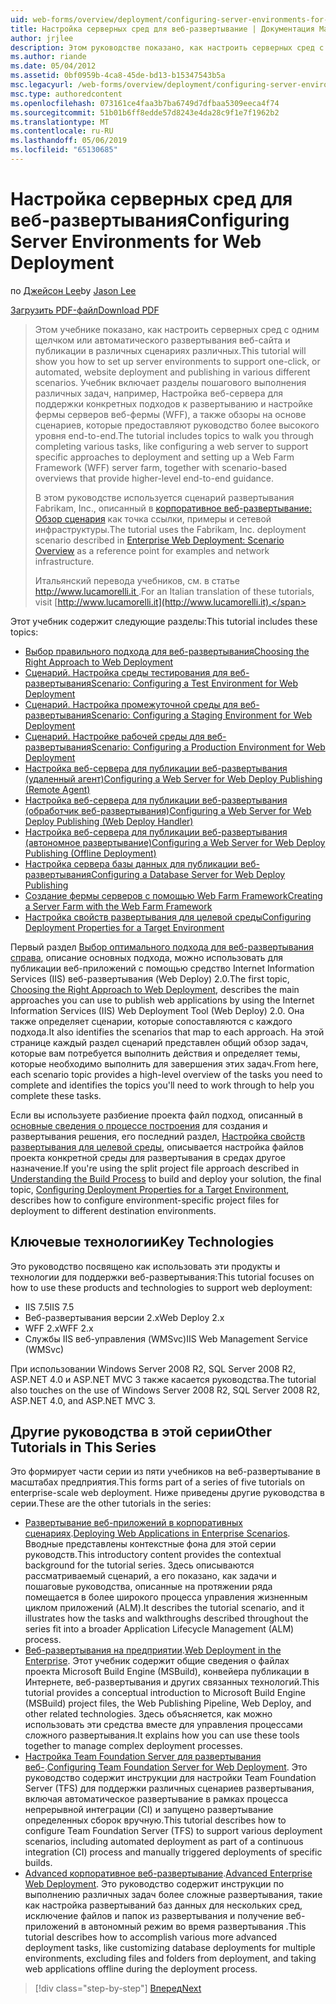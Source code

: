 ```yaml
---
uid: web-forms/overview/deployment/configuring-server-environments-for-web-deployment/configuring-server-environments-for-web-deployment
title: Настройка серверных сред для веб-развертывание | Документация Майкрософт
author: jrjlee
description: Этом руководстве показано, как настроить серверных сред с одним щелчком или автоматического развертывания веб-сайта и публикации в различных различных сценария...
ms.author: riande
ms.date: 05/04/2012
ms.assetid: 0bf0959b-4ca8-45de-bd13-b15347543b5a
msc.legacyurl: /web-forms/overview/deployment/configuring-server-environments-for-web-deployment/configuring-server-environments-for-web-deployment
msc.type: authoredcontent
ms.openlocfilehash: 073161ce4faa3b7ba6749d7dfbaa5309eeca4f74
ms.sourcegitcommit: 51b01b6ff8edde57d8243e4da28c9f1e7f1962b2
ms.translationtype: MT
ms.contentlocale: ru-RU
ms.lasthandoff: 05/06/2019
ms.locfileid: "65130685"
---
```

# <a name="configuring-server-environments-for-web-deployment"></a><span data-ttu-id="18245-103">Настройка серверных сред для веб-развертывания</span><span class="sxs-lookup"><span data-stu-id="18245-103">Configuring Server Environments for Web Deployment</span></span>

<span data-ttu-id="18245-104">по [Джейсон Lee](https://github.com/jrjlee)</span><span class="sxs-lookup"><span data-stu-id="18245-104">by [Jason Lee](https://github.com/jrjlee)</span></span>

[<span data-ttu-id="18245-105">Загрузить PDF-файл</span><span class="sxs-lookup"><span data-stu-id="18245-105">Download PDF</span></span>](https://msdnshared.blob.core.windows.net/media/MSDNBlogsFS/prod.evol.blogs.msdn.com/CommunityServer.Blogs.Components.WeblogFiles/00/00/00/63/56/8130.DeployingWebAppsInEnterpriseScenarios.pdf)

> <span data-ttu-id="18245-106">Этом учебнике показано, как настроить серверных сред с одним щелчком или автоматического развертывания веб-сайта и публикации в различных сценариях различных.</span><span class="sxs-lookup"><span data-stu-id="18245-106">This tutorial will show you how to set up server environments to support one-click, or automated, website deployment and publishing in various different scenarios.</span></span> <span data-ttu-id="18245-107">Учебник включает разделы пошагового выполнения различных задач, например, Настройка веб-сервера для поддержки конкретных подходов к развертыванию и настройке фермы серверов веб-фермы (WFF), а также обзоры на основе сценариев, которые предоставляют руководство более высокого уровня end-to-end.</span><span class="sxs-lookup"><span data-stu-id="18245-107">The tutorial includes topics to walk you through completing various tasks, like configuring a web server to support specific approaches to deployment and setting up a Web Farm Framework (WFF) server farm, together with scenario-based overviews that provide higher-level end-to-end guidance.</span></span>
> 
> <span data-ttu-id="18245-108">В этом руководстве используется сценарий развертывания Fabrikam, Inc., описанный в [корпоративное веб-развертывание: Обзор сценария](../deploying-web-applications-in-enterprise-scenarios/enterprise-web-deployment-scenario-overview.md) как точка ссылки, примеры и сетевой инфраструктуры.</span><span class="sxs-lookup"><span data-stu-id="18245-108">The tutorial uses the Fabrikam, Inc. deployment scenario described in [Enterprise Web Deployment: Scenario Overview](../deploying-web-applications-in-enterprise-scenarios/enterprise-web-deployment-scenario-overview.md) as a reference point for examples and network infrastructure.</span></span>
> 
> <span data-ttu-id="18245-109">Итальянский перевода учебников, см. в статье [ http://www.lucamorelli.it ](http://www.lucamorelli.it).</span><span class="sxs-lookup"><span data-stu-id="18245-109">For an Italian translation of these tutorials, visit [http://www.lucamorelli.it](http://www.lucamorelli.it).</span></span>

<span data-ttu-id="18245-110">Этот учебник содержит следующие разделы:</span><span class="sxs-lookup"><span data-stu-id="18245-110">This tutorial includes these topics:</span></span>

- [<span data-ttu-id="18245-111">Выбор правильного подхода для веб-развертывания</span><span class="sxs-lookup"><span data-stu-id="18245-111">Choosing the Right Approach to Web Deployment</span></span>](choosing-the-right-approach-to-web-deployment.md)
- [<span data-ttu-id="18245-112">Сценарий. Настройка среды тестирования для веб-развертывания</span><span class="sxs-lookup"><span data-stu-id="18245-112">Scenario: Configuring a Test Environment for Web Deployment</span></span>](scenario-configuring-a-test-environment-for-web-deployment.md)
- [<span data-ttu-id="18245-113">Сценарий. Настройка промежуточной среды для веб-развертывания</span><span class="sxs-lookup"><span data-stu-id="18245-113">Scenario: Configuring a Staging Environment for Web Deployment</span></span>](scenario-configuring-a-staging-environment-for-web-deployment.md)
- [<span data-ttu-id="18245-114">Сценарий. Настройке рабочей среды для веб-развертывания</span><span class="sxs-lookup"><span data-stu-id="18245-114">Scenario: Configuring a Production Environment for Web Deployment</span></span>](scenario-configuring-a-production-environment-for-web-deployment.md)
- [<span data-ttu-id="18245-115">Настройка веб-сервера для публикации веб-развертывания (удаленный агент)</span><span class="sxs-lookup"><span data-stu-id="18245-115">Configuring a Web Server for Web Deploy Publishing (Remote Agent)</span></span>](configuring-a-web-server-for-web-deploy-publishing-remote-agent.md)
- [<span data-ttu-id="18245-116">Настройка веб-сервера для публикации веб-развертывания (обработчик веб-развертывания)</span><span class="sxs-lookup"><span data-stu-id="18245-116">Configuring a Web Server for Web Deploy Publishing (Web Deploy Handler)</span></span>](configuring-a-web-server-for-web-deploy-publishing-web-deploy-handler.md)
- [<span data-ttu-id="18245-117">Настройка веб-сервера для публикации веб-развертывания (автономное развертывание)</span><span class="sxs-lookup"><span data-stu-id="18245-117">Configuring a Web Server for Web Deploy Publishing (Offline Deployment)</span></span>](configuring-a-web-server-for-web-deploy-publishing-offline-deployment.md)
- [<span data-ttu-id="18245-118">Настройка сервера базы данных для публикации веб-развертывания</span><span class="sxs-lookup"><span data-stu-id="18245-118">Configuring a Database Server for Web Deploy Publishing</span></span>](configuring-a-database-server-for-web-deploy-publishing.md)
- [<span data-ttu-id="18245-119">Создание фермы серверов с помощью Web Farm Framework</span><span class="sxs-lookup"><span data-stu-id="18245-119">Creating a Server Farm with the Web Farm Framework</span></span>](creating-a-server-farm-with-the-web-farm-framework.md)
- [<span data-ttu-id="18245-120">Настройка свойств развертывания для целевой среды</span><span class="sxs-lookup"><span data-stu-id="18245-120">Configuring Deployment Properties for a Target Environment</span></span>](configuring-deployment-properties-for-a-target-environment.md)

<span data-ttu-id="18245-121">Первый раздел [Выбор оптимального подхода для веб-развертывания справа](choosing-the-right-approach-to-web-deployment.md), описание основных подхода, можно использовать для публикации веб-приложений с помощью средство Internet Information Services (IIS) веб-развертывания (Web Deploy) 2.0.</span><span class="sxs-lookup"><span data-stu-id="18245-121">The first topic, [Choosing the Right Approach to Web Deployment](choosing-the-right-approach-to-web-deployment.md), describes the main approaches you can use to publish web applications by using the Internet Information Services (IIS) Web Deployment Tool (Web Deploy) 2.0.</span></span> <span data-ttu-id="18245-122">Она также определяет сценарии, которые сопоставляются с каждого подхода.</span><span class="sxs-lookup"><span data-stu-id="18245-122">It also identifies the scenarios that map to each approach.</span></span> <span data-ttu-id="18245-123">На этой странице каждый раздел сценарий представлен общий обзор задач, которые вам потребуется выполнить действия и определяет темы, которые необходимо выполнить для завершения этих задач.</span><span class="sxs-lookup"><span data-stu-id="18245-123">From here, each scenario topic provides a high-level overview of the tasks you need to complete and identifies the topics you'll need to work through to help you complete these tasks.</span></span>

<span data-ttu-id="18245-124">Если вы используете разбиение проекта файл подход, описанный в [основные сведения о процессе построения](../web-deployment-in-the-enterprise/understanding-the-build-process.md) для создания и развертывания решения, его последний раздел, [Настройка свойств развертывания для целевой среды](configuring-deployment-properties-for-a-target-environment.md), описывается настройка файлов проекта конкретной среды для развертывания в средах другое назначение.</span><span class="sxs-lookup"><span data-stu-id="18245-124">If you're using the split project file approach described in [Understanding the Build Process](../web-deployment-in-the-enterprise/understanding-the-build-process.md) to build and deploy your solution, the final topic, [Configuring Deployment Properties for a Target Environment](configuring-deployment-properties-for-a-target-environment.md), describes how to configure environment-specific project files for deployment to different destination environments.</span></span>

## <a name="key-technologies"></a><span data-ttu-id="18245-125">Ключевые технологии</span><span class="sxs-lookup"><span data-stu-id="18245-125">Key Technologies</span></span>

<span data-ttu-id="18245-126">Это руководство посвящено как использовать эти продукты и технологии для поддержки веб-развертывания:</span><span class="sxs-lookup"><span data-stu-id="18245-126">This tutorial focuses on how to use these products and technologies to support web deployment:</span></span>

- <span data-ttu-id="18245-127">IIS 7.5</span><span class="sxs-lookup"><span data-stu-id="18245-127">IIS 7.5</span></span>
- <span data-ttu-id="18245-128">Веб-развертывания версии 2.x</span><span class="sxs-lookup"><span data-stu-id="18245-128">Web Deploy 2.x</span></span>
- <span data-ttu-id="18245-129">WFF 2.x</span><span class="sxs-lookup"><span data-stu-id="18245-129">WFF 2.x</span></span>
- <span data-ttu-id="18245-130">Службы IIS веб-управления (WMSvc)</span><span class="sxs-lookup"><span data-stu-id="18245-130">IIS Web Management Service (WMSvc)</span></span>

<span data-ttu-id="18245-131">При использовании Windows Server 2008 R2, SQL Server 2008 R2, ASP.NET 4.0 и ASP.NET MVC 3 также касается руководства.</span><span class="sxs-lookup"><span data-stu-id="18245-131">The tutorial also touches on the use of Windows Server 2008 R2, SQL Server 2008 R2, ASP.NET 4.0, and ASP.NET MVC 3.</span></span>

## <a name="other-tutorials-in-this-series"></a><span data-ttu-id="18245-132">Другие руководства в этой серии</span><span class="sxs-lookup"><span data-stu-id="18245-132">Other Tutorials in This Series</span></span>

<span data-ttu-id="18245-133">Это формирует части серии из пяти учебников на веб-развертывание в масштабах предприятия.</span><span class="sxs-lookup"><span data-stu-id="18245-133">This forms part of a series of five tutorials on enterprise-scale web deployment.</span></span> <span data-ttu-id="18245-134">Ниже приведены другие руководства в серии.</span><span class="sxs-lookup"><span data-stu-id="18245-134">These are the other tutorials in the series:</span></span>

- <span data-ttu-id="18245-135">[Развертывание веб-приложений в корпоративных сценариях](../deploying-web-applications-in-enterprise-scenarios/deploying-web-applications-in-enterprise-scenarios.md).</span><span class="sxs-lookup"><span data-stu-id="18245-135">[Deploying Web Applications in Enterprise Scenarios](../deploying-web-applications-in-enterprise-scenarios/deploying-web-applications-in-enterprise-scenarios.md).</span></span> <span data-ttu-id="18245-136">Вводные представлены контекстные фона для этой серии руководств.</span><span class="sxs-lookup"><span data-stu-id="18245-136">This introductory content provides the contextual background for the tutorial series.</span></span> <span data-ttu-id="18245-137">Здесь описываются рассматриваемый сценарий, а его показано, как задачи и пошаговые руководства, описанные на протяжении ряда помещается в более широкого процесса управления жизненным циклом приложений (ALM).</span><span class="sxs-lookup"><span data-stu-id="18245-137">It describes the tutorial scenario, and it illustrates how the tasks and walkthroughs described throughout the series fit into a broader Application Lifecycle Management (ALM) process.</span></span>
- <span data-ttu-id="18245-138">[Веб-развертывания на предприятии](../web-deployment-in-the-enterprise/web-deployment-in-the-enterprise.md).</span><span class="sxs-lookup"><span data-stu-id="18245-138">[Web Deployment in the Enterprise](../web-deployment-in-the-enterprise/web-deployment-in-the-enterprise.md).</span></span> <span data-ttu-id="18245-139">Этот учебник содержит общие сведения о файлах проекта Microsoft Build Engine (MSBuild), конвейера публикации в Интернете, веб-развертывания и других связанных технологий.</span><span class="sxs-lookup"><span data-stu-id="18245-139">This tutorial provides a conceptual introduction to Microsoft Build Engine (MSBuild) project files, the Web Publishing Pipeline, Web Deploy, and other related technologies.</span></span> <span data-ttu-id="18245-140">Здесь объясняется, как можно использовать эти средства вместе для управления процессами сложного развертывания.</span><span class="sxs-lookup"><span data-stu-id="18245-140">It explains how you can use these tools together to manage complex deployment processes.</span></span>
- <span data-ttu-id="18245-141">[Настройка Team Foundation Server для развертывания веб-](../configuring-team-foundation-server-for-web-deployment/configuring-team-foundation-server-for-web-deployment.md).</span><span class="sxs-lookup"><span data-stu-id="18245-141">[Configuring Team Foundation Server for Web Deployment](../configuring-team-foundation-server-for-web-deployment/configuring-team-foundation-server-for-web-deployment.md).</span></span> <span data-ttu-id="18245-142">Это руководство содержит инструкции для настройки Team Foundation Server (TFS) для поддержки различных сценариев развертывания, включая автоматическое развертывание в рамках процесса непрерывной интеграции (CI) и запущено развертывание определенных сборок вручную.</span><span class="sxs-lookup"><span data-stu-id="18245-142">This tutorial describes how to configure Team Foundation Server (TFS) to support various deployment scenarios, including automated deployment as part of a continuous integration (CI) process and manually triggered deployments of specific builds.</span></span>
- <span data-ttu-id="18245-143">[Advanced корпоративное веб-развертывание](../advanced-enterprise-web-deployment/advanced-enterprise-web-deployment.md).</span><span class="sxs-lookup"><span data-stu-id="18245-143">[Advanced Enterprise Web Deployment](../advanced-enterprise-web-deployment/advanced-enterprise-web-deployment.md).</span></span> <span data-ttu-id="18245-144">Это руководство содержит инструкции по выполнению различных задач более сложные развертывания, такие как настройка развертываний баз данных для нескольких сред, исключение файлов и папок из развертывания и получение веб-приложений в автономный режим во время развертывания .</span><span class="sxs-lookup"><span data-stu-id="18245-144">This tutorial describes how to accomplish various more advanced deployment tasks, like customizing database deployments for multiple environments, excluding files and folders from deployment, and taking web applications offline during the deployment process.</span></span>

> [!div class="step-by-step"]
> [<span data-ttu-id="18245-145">Вперед</span><span class="sxs-lookup"><span data-stu-id="18245-145">Next</span></span>](choosing-the-right-approach-to-web-deployment.md)
